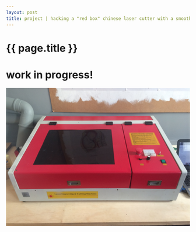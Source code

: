 ```yaml
---
layout: post
title: project | hacking a "red box" chinese laser cutter with a smoothieboard
---
```


{{ page.title }}
================

# work in progress!

![bostinha](/images/IMG_7273.JPG)
